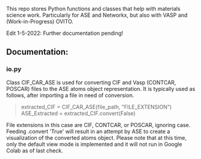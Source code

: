 This repo stores Python functions and classes that help with materials science work.  Particularly for ASE and Networkx, but also with VASP and (Work-in-Progress) OVITO.

Edit 1-5-2022: Further documentation pending!

## Documentation:

### io.py

Class CIF_CAR_ASE is used for converting CIF and Vasp (CONTCAR, POSCAR) files to the ASE atoms object representation.  It is typically used as follows, after importing a file in need of conversion.

  > extracted_CIF = CIF_CAR_ASE(file_path, "FILE_EXTENSION")
  > ASE_Extracted = extracted_CIF.convert(False)

File extensions in this case are CIF, CONTCAR, or POSCAR, ignoring case.  Feeding .convert 'True' will result in an attempt by ASE to create a visualization of the converted atoms object.  Please note that at this time, only the default view mode is implemented and it will not run in Google Colab as of last check.
